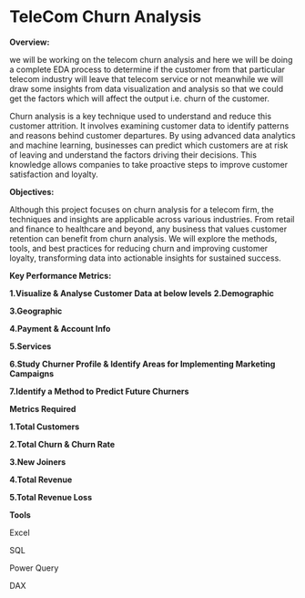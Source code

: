 # TeleCom Churn Analysis #

**Overview:** 

we will be working on the telecom churn analysis and here we will be doing a complete EDA process to determine if the customer from that particular telecom industry will leave that telecom service or not meanwhile we will draw some insights from data visualization and analysis so that we could get the factors which will affect the output i.e. churn of the customer.

Churn analysis is a key technique used to understand and reduce this customer attrition. It involves examining customer data to identify patterns and reasons behind customer departures. By using advanced data analytics and machine learning, businesses can predict which customers are at risk of leaving and understand the factors driving their decisions. This knowledge allows companies to take proactive steps to improve customer satisfaction and loyalty.

**Objectives:** 

Although this project focuses on churn analysis for a telecom firm, the techniques and insights are applicable across various industries. From retail and finance to healthcare and beyond, any business that values customer retention can benefit from churn analysis. We will explore the methods, tools, and best practices for reducing churn and improving customer loyalty, transforming data into actionable insights for sustained success.

**Key Performance Metrics:**

**1.Visualize & Analyse Customer Data at below levels**
**2.Demographic**

**3.Geographic**

**4.Payment & Account Info**

**5.Services**

**6.Study Churner Profile & Identify Areas for Implementing Marketing Campaigns**

**7.Identify a Method to Predict Future Churners**

**Metrics Required**

**1.Total Customers**

**2.Total Churn & Churn Rate**

**3.New Joiners**

**4.Total Revenue**

**5.Total Revenue Loss**

**Tools**

Excel

SQL

Power Query

DAX









